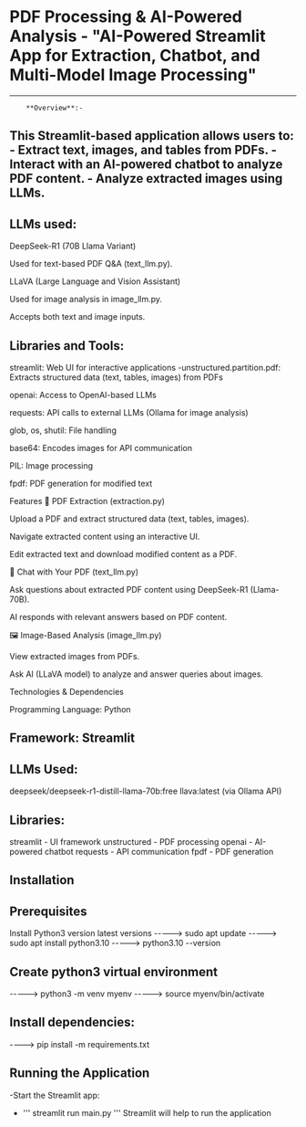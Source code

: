 # PDF Processing & AI-Powered Analysis - "AI-Powered Streamlit App for Extraction, Chatbot, and Multi-Model Image Processing"
--------------------------------------------------------------------------------------------------------------------------------------------------------------------------------------------------------------------------------------------
        **Overview**:-
This Streamlit-based application allows users to: - Extract text, images, and tables from PDFs. - Interact with an AI-powered chatbot to analyze PDF content. - Analyze extracted images using LLMs.
----------------------------------------------------------------------------------------------------------------------
LLMs used:
----------
DeepSeek-R1 (70B Llama Variant)

Used for text-based PDF Q&A (text_llm.py).

LLaVA (Large Language and Vision Assistant)

Used for image analysis in image_llm.py.

Accepts both text and image inputs.

Libraries and Tools:
--------------------
streamlit: Web UI for interactive applications -unstructured.partition.pdf: Extracts structured data (text, tables, images) from PDFs

openai: Access to OpenAI-based LLMs

requests: API calls to external LLMs (Ollama for image analysis)

glob, os, shutil: File handling

base64: Encodes images for API communication

PIL: Image processing

fpdf: PDF generation for modified text

Features
📄 PDF Extraction (extraction.py)

Upload a PDF and extract structured data (text, tables, images).

Navigate extracted content using an interactive UI.

Edit extracted text and download modified content as a PDF.

🤖 Chat with Your PDF (text_llm.py)

Ask questions about extracted PDF content using DeepSeek-R1 (Llama-70B).

AI responds with relevant answers based on PDF content.

🖼️ Image-Based Analysis (image_llm.py)

View extracted images from PDFs.

Ask AI (LLaVA model) to analyze and answer queries about images.

Technologies & Dependencies

Programming Language: Python

Framework: Streamlit
----------
LLMs Used:
----------
deepseek/deepseek-r1-distill-llama-70b:free
llava:latest (via Ollama API)

Libraries:
---------
streamlit - UI framework
unstructured - PDF processing
openai - AI-powered chatbot
requests - API communication
fpdf - PDF generation

Installation
------------
Prerequisites
-------------
Install Python3 version latest versions
----->  sudo apt update
----->  sudo apt install python3.10
----->  python3.10 --version

Create python3 virtual environment
----------------------------------
----->   python3 -m venv myenv
----->   source myenv/bin/activate

Install dependencies:
---------------------

---->  pip install -m requirements.txt

Running the Application
-----------------------
-Start the Streamlit app:
  - ''' streamlit run main.py '''
Streamlit will help to run the application
